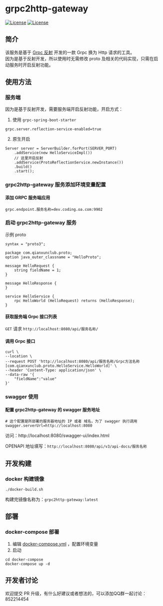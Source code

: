 # grpc2http-gateway
[![License](https://github.com/qianxunclub/grpc2http-gateway/workflows/maven_build/badge.svg?branch=master)](https://github.com/qianxunclub/grpc2http-gateway/actions/workflows/maven_build.yml)
[![License](https://img.shields.io/badge/License-Apache%202.0-blue.svg)](https://github.com/qianxunclub/grpc2http-gateway/blob/main/LICENSE)
## 简介
该服务是基于 [Grpc 反射](https://github.com/grpc/grpc/blob/master/doc/server-reflection.md) 开发的一款 Grpc 换为 Http 请求的工具。  
因为是基于反射开发，所以使用时无需修改 proto 及相关的代码实现，只需在启动服务时开启反射功能。

## 使用方法

### 服务端
因为是基于反射开发，需要服务端开启反射功能，开启方式：
1. 使用 `grpc-spring-boot-starter`
```
grpc.server.reflection-service-enabled=true
```
2. 原生开启
```
Server server = ServerBuilder.forPort(SERVER_PORT)
    .addService(new HelloServiceImpl())
    // 这里开启反射
    .addService(ProtoReflectionService.newInstance())
    .build()
    .start();
```

### grpc2http-gateway 服务添加环境变量配置

#### 添加 GRPC 服务端应用
```
grpc.endpoint.服务名称=dev.coding.oa.com:9902
```

### 启动 grpc2http-gateway 服务

示例 proto
```
syntax = "proto3";

package com.qianxunclub.proto;
option java_outer_classname = "HelloProto";

message HelloRequest {
    string fieldName = 1;
}

message HelloResponse {
}

service HelloService {
    rpc HelloWorld (HelloRequest) returns (HelloResponse);
}
```


#### 获取服务端 Grpc 接口列表
`GET` 请求 `http://localhost:8080/api/服务名称/`

#### 调用 Grpc 接口
```
curl \
--location \
--request POST 'http://localhost:8080/api/服务名称/Grpc方法名称[com.qianxunclub.proto.HelloService.HelloWorld]' \
--header 'Content-Type: application/json' \
--data-raw '{
    "fieldName":"value"
}'
```

### swagger 使用

#### 配置 grpc2http-gateway 的 swagger 服务地址
```
# 这个配置是所部署的服务器地址的 IP 或者 域名，为了 swagger 执行调用
swagger.serverUrl=http://localhost:8080
```

访问：http://localhost:8080/swagger-ui/index.html  

OPENAPI 地址填写：`http://localhost:8080/api/v3/api-docs/服务名称`


## 开发构建
### docker 构建镜像

```
./docker-build.sh
```
构建完镜像名称为：`grpc2http-gateway:latest`


## 部署
### docker-compose 部署

1. 编辑 [docker-compose.yml](docker-compose/docker-compose.yml) ，配置环境变量
2. 启动
```
cd docker-compose
docker-compose up -d
```

## 开发者讨论

欢迎提交 PR 升级，有什么好建议或者想法的，可以添加QQ群一起讨论：852214454
